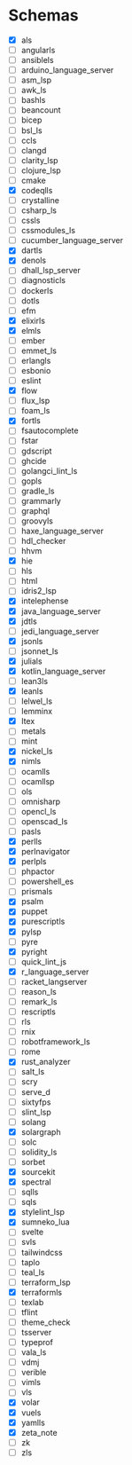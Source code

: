 # Schemas

- [x] als
- [ ] angularls
- [ ] ansiblels
- [ ] arduino_language_server
- [ ] asm_lsp
- [ ] awk_ls
- [ ] bashls
- [ ] beancount
- [ ] bicep
- [ ] bsl_ls
- [ ] ccls
- [ ] clangd
- [ ] clarity_lsp
- [ ] clojure_lsp
- [ ] cmake
- [x] codeqlls
- [ ] crystalline
- [ ] csharp_ls
- [ ] cssls
- [ ] cssmodules_ls
- [ ] cucumber_language_server
- [x] dartls
- [x] denols
- [ ] dhall_lsp_server
- [ ] diagnosticls
- [ ] dockerls
- [ ] dotls
- [ ] efm
- [x] elixirls
- [x] elmls
- [ ] ember
- [ ] emmet_ls
- [ ] erlangls
- [ ] esbonio
- [ ] eslint
- [x] flow
- [ ] flux_lsp
- [ ] foam_ls
- [x] fortls
- [ ] fsautocomplete
- [ ] fstar
- [ ] gdscript
- [ ] ghcide
- [ ] golangci_lint_ls
- [ ] gopls
- [ ] gradle_ls
- [ ] grammarly
- [ ] graphql
- [ ] groovyls
- [ ] haxe_language_server
- [ ] hdl_checker
- [ ] hhvm
- [x] hie
- [ ] hls
- [ ] html
- [ ] idris2_lsp
- [x] intelephense
- [x] java_language_server
- [x] jdtls
- [ ] jedi_language_server
- [x] jsonls
- [ ] jsonnet_ls
- [x] julials
- [x] kotlin_language_server
- [ ] lean3ls
- [x] leanls
- [ ] lelwel_ls
- [ ] lemminx
- [x] ltex
- [ ] metals
- [ ] mint
- [x] nickel_ls
- [x] nimls
- [ ] ocamlls
- [ ] ocamllsp
- [ ] ols
- [ ] omnisharp
- [ ] opencl_ls
- [ ] openscad_ls
- [ ] pasls
- [x] perlls
- [x] perlnavigator
- [x] perlpls
- [ ] phpactor
- [ ] powershell_es
- [ ] prismals
- [x] psalm
- [x] puppet
- [x] purescriptls
- [x] pylsp
- [ ] pyre
- [x] pyright
- [ ] quick_lint_js
- [x] r_language_server
- [ ] racket_langserver
- [ ] reason_ls
- [ ] remark_ls
- [ ] rescriptls
- [ ] rls
- [ ] rnix
- [ ] robotframework_ls
- [ ] rome
- [x] rust_analyzer
- [ ] salt_ls
- [ ] scry
- [ ] serve_d
- [ ] sixtyfps
- [ ] slint_lsp
- [ ] solang
- [x] solargraph
- [ ] solc
- [ ] solidity_ls
- [ ] sorbet
- [x] sourcekit
- [x] spectral
- [ ] sqlls
- [ ] sqls
- [x] stylelint_lsp
- [x] sumneko_lua
- [ ] svelte
- [ ] svls
- [ ] tailwindcss
- [ ] taplo
- [ ] teal_ls
- [ ] terraform_lsp
- [x] terraformls
- [ ] texlab
- [ ] tflint
- [ ] theme_check
- [ ] tsserver
- [ ] typeprof
- [ ] vala_ls
- [ ] vdmj
- [ ] verible
- [ ] vimls
- [ ] vls
- [x] volar
- [x] vuels
- [x] yamlls
- [x] zeta_note
- [ ] zk
- [ ] zls
